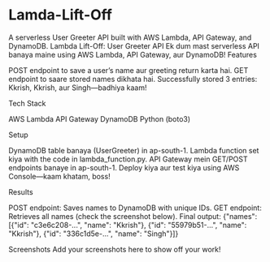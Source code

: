 # Lamda-Lift-Off
A serverless User Greeter API built with AWS Lambda, API Gateway, and DynamoDB.
Lambda Lift-Off: User Greeter API
Ek dum mast serverless API banaya maine using AWS Lambda, API Gateway, aur DynamoDB!
Features

POST endpoint to save a user’s name aur greeting return karta hai.
GET endpoint to saare stored names dikhata hai.
Successfully stored 3 entries: Kkrish, Kkrish, aur Singh—badhiya kaam!

Tech Stack

AWS Lambda
API Gateway
DynamoDB
Python (boto3)

Setup

DynamoDB table banaya (UserGreeter) in ap-south-1.
Lambda function set kiya with the code in lambda_function.py.
API Gateway mein GET/POST endpoints banaye in ap-south-1.
Deploy kiya aur test kiya using AWS Console—kaam khatam, boss!

Results

POST endpoint: Saves names to DynamoDB with unique IDs.
GET endpoint: Retrieves all names (check the screenshot below).
Final output: {"names": [{"id": "c3e6c208-...", "name": "Kkrish"}, {"id": "55979b51-...", "name": "Kkrish"}, {"id": "336c1d5e-...", "name": "Singh"}]}


Screenshots
Add your screenshots here to show off your work!
